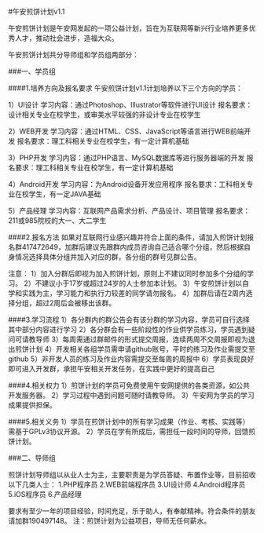 #午安煎饼计划v1.1
 
午安煎饼计划是午安网发起的一项公益计划，旨在为互联网等新兴行业培养更多优秀人才，推动社会进步，造福大众。
 
午安煎饼计划共分导师组和学员组两部分：
 
###一、学员组
 
####1.培养方向及报名要求
午安煎饼计划v1.1计划培养以下三个方向的学员：
 
1）UI设计
学习内容：通过Photoshop、Illustrator等软件进行UI设计
报名要求：设计相关专业在校学生，或审美水平较强的非设计专业在校学生
 
2）WEB开发
学习内容：通过HTML、CSS、JavaScript等语言进行WEB前端开发
报名要求：理工科相关专业在校学生，有一定计算机基础
 
3）PHP开发
学习内容：通过PHP语言、MySQL数据库等进行服务器端的开发
报名要求：理工科相关专业在校学生，有一定计算机基础

4）Android开发
学习内容：为Android设备开发应用程序
报名要求：工科相关专业在校学生，有一定JAVA基础

5）产品经理
学习内容：互联网产品需求分析、产品设计、项目管理
报名要求：211或985院校的大一、大二学生
 
####2.报名方法
如果对互联网行业感兴趣并符合上面的条件，请加入煎饼计划报名群417472649，加群后建议先跟群内成员咨询自己适合哪个分组，然后根据自身情况选择具体分组并加入对应的群，各分组的群号见群公告。
 
注意：
1）加入分群后即视为加入煎饼计划，原则上不建议同时参加多个分组的学习。
2）不建议小于17岁或超过24岁的人士参加本计划。
3）午安煎饼计划以自学和实践为主，学习能力和执行力较差的同学请勿报名。
4）加群后请在2周内选择分组，超过2周后会被移出该群。
 
####3.学习流程
1）各分群内的群公告会有该分群的学习内容，学员可自行选择其中部分内容进行学习
2）各分群会有一些阶段性的作业供学员练习，学员遇到疑问可请教导师
3）每周需通过群邮件的形式提交周报，连续两周不交周报即视为退出煎饼计划
4）开发相关各组学员需申请github账号，平时的练习及作业需提交至github
5）非开发人员的练习及作业内容需提交至每周的周报中
6）学员表现良好即可进入开发群，承担午安相关开发任务，在实践中更好的提高自己
 
####4.相关权力
1）煎饼计划的学员可免费使用午安网提供的各类资源，如公共开发服务器。
2）学习过程中遇到问题可随时请教导师。
3）午安网为学员的学习成果提供担保。
 
####5.相关义务
1）学员在煎饼计划中的所有学习成果（作业、考核、实践等）需基于GPLv3协议开源。
2）学员在学有所成后，需担任一段时间的导师，回馈煎饼计划。
 
 
###二、导师组
 
煎饼计划导师组以从业人士为主，主要职责是为学员答疑、布置作业等，目前招收以下几类人士：
1.PHP程序员
2.WEB前端程序员
3.UI设计师
4.Android程序员
5.iOS程序员
6.产品经理
 
要求有至少一年的项目经验，时间充足，乐于助人，有奉献精神。符合条件的朋友请加群190497148。
注：煎饼计划为公益项目，导师无任何薪水。
